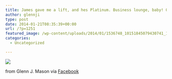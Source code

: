 ```yaml
---
title: James gave me a lift, and hes Platinum. Business lounge, baby! Oh, thats our flight?
author: glennji
type: post
date: 2014-01-21T08:35:39+00:00
url: /?p=1251
featured_image: /wp-content/uploads/2014/01/1536748_10151845079430741_1421077855_n.jpg
categories:
  - Uncategorized

---
```

<div>
  <img src='/wp-content/uploads/2014/01/1536748_10151845079430741_1421077855_n.jpg' style='max-width:600px;' /></p> 
  
  <div>
    from Glenn J. Mason via <a href="http://ift.tt/1jk3kRU">Facebook</a>
  </div>
</div>
